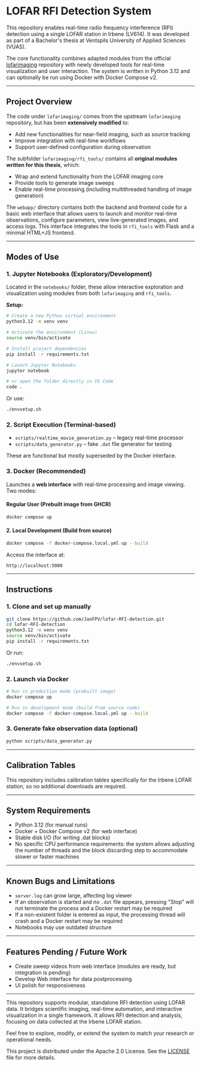 # LOFAR RFI Detection System

This repository enables real-time radio frequency interference (RFI) detection using a single LOFAR station in Irbene (LV614). It was developed as part of a Bachelor's thesis at Ventspils University of Applied Sciences (VUAS).

The core functionality combines adapted modules from the official [lofarimaging](https://github.com/lofar-astron/lofarimaging) repository with newly developed tools for real-time visualization and user interaction. The system is written in Python 3.12 and can optionally be run using Docker with Docker Compose v2.

---

## Project Overview

The code under `lofarimaging/` comes from the upstream `lofarimaging` repository, but has been **extensively modified** to:

- Add new functionalities for near-field imaging, such as source tracking
- Improve integration with real-time workflows
- Support user-defined configuration during observation

The subfolder `lofarimaging/rfi_tools/` contains all **original modules written for this thesis**, which:

- Wrap and extend functionality from the LOFAR imaging core
- Provide tools to generate image sweeps
- Enable real-time processing (including multithreaded handling of image generation)

The `webapp/` directory contains both the backend and frontend code for a basic web interface that allows users to launch and monitor real-time observations, configure parameters, view live-generated images, and access logs. This interface integrates the tools in `rfi_tools` with Flask and a minimal HTML+JS frontend.

---

## Modes of Use

### 1. Jupyter Notebooks (Exploratory/Development)

Located in the `notebooks/` folder, these allow interactive exploration and visualization using modules from both `lofarimaging` and `rfi_tools`.

**Setup:**

```bash
# Create a new Python virtual environment
python3.12 -m venv venv

# Activate the environment (Linux)
source venv/bin/activate

# Install project dependencies
pip install -r requirements.txt

# Launch Jupyter Notebooks
jupyter notebook

# or open the folder directly in VS Code
code .
```

Or use:

```bash
./envsetup.sh
```

### 2. Script Execution (Terminal-based)

- `scripts/realtime_movie_generation.py` – legacy real-time processor
- `scripts/data_generator.py` – fake `.dat` file generator for testing

These are functional but mostly superseded by the Docker interface.

### 3. Docker (Recommended)

Launches a **web interface** with real-time processing and image viewing. Two modes:

#### Regular User (Prebuilt image from GHCR)

```bash
docker compose up
```

#### 2. Local Development (Build from source)

```bash
docker compose -f docker-compose.local.yml up --build
```

Access the interface at:

```
http://localhost:5000
```

---

## Instructions

### 1. Clone and set up manually

```bash
git clone https://github.com/JanFPV/lofar-RFI-detection.git
cd lofar-RFI-detection
python3.12 -m venv venv
source venv/bin/activate
pip install -r requirements.txt
```

Or run:

```bash
./envsetup.sh
```

### 2. Launch via Docker

```bash
# Run in production mode (prebuilt image)
docker compose up

# Run in development mode (build from source code)
docker compose -f docker-compose.local.yml up --build
```

### 3. Generate fake observation data (optional)

```bash
python scripts/data_generator.py
```

---

## Calibration Tables

This repository includes calibration tables specifically for the Irbene LOFAR station, so no additional downloads are required.

---

## System Requirements

- Python 3.12 (for manual runs)
- Docker + Docker Compose v2 (for web interface)
- Stable disk I/O (for writing .dat blocks)
- No specific CPU performance requirements: the system allows adjusting the number of threads and the block discarding step to accommodate slower or faster machines

---

## Known Bugs and Limitations

- `server.log` can grow large, affecting log viewer
- If an observation is started and no `.dat` file appears, pressing "Stop" will not terminate the process and a Docker restart may be required
- If a non-existent folder is entered as input, the processing thread will crash and a Docker restart may be required
- Notebooks may use outdated structure

---

## Features Pending / Future Work

- Create sweep videos from web interface (modules are ready, but integration is pending)
- Develop Web interface for data postprocessing
- UI polish for responsiveness

---

This repository supports modular, standalone RFI detection using LOFAR data. It bridges scientific imaging, real-time automation, and interactive visualization in a single framework. It allows RFI detection and analysis, focusing on data collected at the Irbene LOFAR station.

Feel free to explore, modify, or extend the system to match your research or operational needs.

This project is distributed under the Apache 2.0 License. See the [LICENSE](LICENSE) file for more details.
